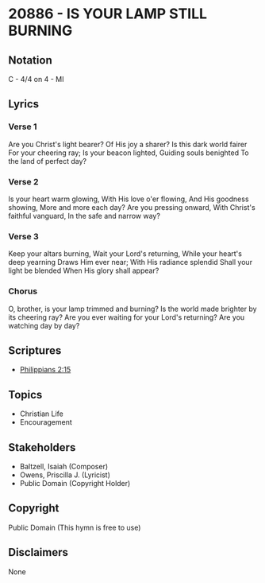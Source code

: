 # 20886 - IS YOUR LAMP STILL BURNING

## Notation

C - 4/4 on 4 - MI

## Lyrics

### Verse 1

Are you Christ's light bearer? Of His joy a sharer? Is this dark world fairer For your cheering ray; Is your beacon lighted, Guiding souls benighted To the land of perfect day? 

### Verse 2

Is your heart warm glowing, With His love o'er flowing, And His goodness showing, More and more each day? Are you pressing onward, With Christ's faithful vanguard, In the safe and narrow way?

### Verse 3

Keep your altars burning, Wait your Lord's returning, While your heart's deep yearning Draws Him ever near; With His radiance splendid Shall your light be blended When His glory shall appear? 

### Chorus

O, brother, is your lamp trimmed and burning? Is the world made brighter by its cheering ray? Are you ever waiting for your Lord's returning? Are you watching day by day?


## Scriptures

- [Philippians 2:15](https://www.biblegateway.com/passage/?search=Philippians%202%3A15)

## Topics

- Christian Life
- Encouragement

## Stakeholders

- Baltzell, Isaiah (Composer)
- Owens, Priscilla J. (Lyricist)
- Public Domain (Copyright Holder)

## Copyright

Public Domain
(This hymn is free to use)

## Disclaimers

None

